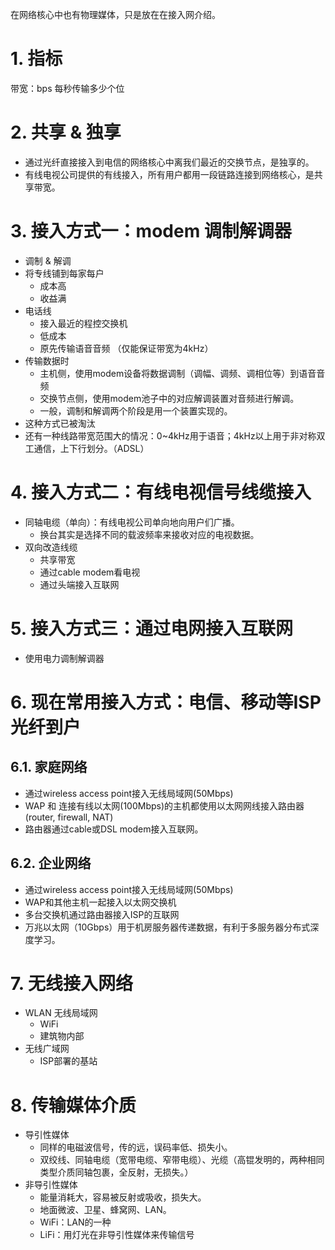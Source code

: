 在网络核心中也有物理媒体，只是放在在接入网介绍。
# 1. 指标
带宽：bps 每秒传输多少个位
# 2. 共享 & 独享
- 通过光纤直接接入到电信的网络核心中离我们最近的交换节点，是独享的。
- 有线电视公司提供的有线接入，所有用户都用一段链路连接到网络核心，是共享带宽。
# 3. 接入方式一：modem 调制解调器
- 调制 & 解调
- 将专线铺到每家每户
	- 成本高
	- 收益满
- 电话线
	- 接入最近的程控交换机
	- 低成本
	- 原先传输语音音频 （仅能保证带宽为4kHz）
- 传输数据时
	- 主机侧，使用modem设备将数据调制（调幅、调频、调相位等）到语音音频
	- 交换节点侧，使用modem池子中的对应解调装置对音频进行解调。
	- 一般，调制和解调两个阶段是用一个装置实现的。
- 这种方式已被淘汰
- 还有一种线路带宽范围大的情况：0~4kHz用于语音；4kHz以上用于非对称双工通信，上下行划分。（ADSL）
# 4. 接入方式二：有线电视信号线缆接入
- 同轴电缆（单向）：有线电视公司单向地向用户们广播。
	- 换台其实是选择不同的载波频率来接收对应的电视数据。
- 双向改造线缆
	- 共享带宽
	- 通过cable modem看电视
	- 通过头端接入互联网
# 5. 接入方式三：通过电网接入互联网
- 使用电力调制解调器
# 6. 现在常用接入方式：电信、移动等ISP光纤到户
## 6.1. 家庭网络
- 通过wireless access point接入无线局域网(50Mbps)
- WAP 和 连接有线以太网(100Mbps)的主机都使用以太网网线接入路由器(router, firewall, NAT)
- 路由器通过cable或DSL modem接入互联网。
## 6.2. 企业网络
- 通过wireless access point接入无线局域网(50Mbps)
- WAP和其他主机一起接入以太网交换机
- 多台交换机通过路由器接入ISP的互联网
- 万兆以太网（10Gbps）用于机房服务器传递数据，有利于多服务器分布式深度学习。
# 7. 无线接入网络
- WLAN 无线局域网
	- WiFi
	- 建筑物内部
- 无线广域网
	- ISP部署的基站
# 8. 传输媒体介质
- 导引性媒体
	- 同样的电磁波信号，传的远，误码率低、损失小。
	- 双绞线、同轴电缆（宽带电缆、窄带电缆）、光缆（高锟发明的，两种相同类型介质同轴包裹，全反射，无损失。）
- 非导引性媒体
	- 能量消耗大，容易被反射或吸收，损失大。
	- 地面微波、卫星、蜂窝网、LAN。
	- WiFi：LAN的一种
	- LiFi：用灯光在非导引性媒体来传输信号